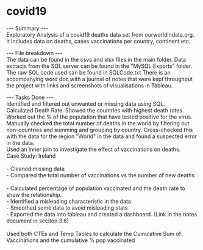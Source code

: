 # covid19
--- Summary --- <br />
Exploratory Analysis of a covid19 deaths data set from ourworldindata.org. It includes data on deaths, cases vaccinations per country, continent etc.

---  File breakdown  --- <br />
The data can be found in the csvs and xlsx files in the main folder.
Data extracts from the SQL server can be found in the "MySQL Exports" folder.
The raw SQL code used can be found in SQLCode.txt
There is an accompanying word doc with a journal of notes that were kept throughout the project with links and screenshots of visualisations in Tableau.

---  Tasks Done  --- <br />
Identified and filtered out unwanted or missing data using SQL.
  <br />
Calculated Death Rate.
Showed the countries with highest death rates.
  <br />
Worked out the % of the population that have tested positive for the virus.
  <br />
Manually checked the total number of deaths in the world by filtering out non-countries and summing and grouping by country. Cross-checked this with the data for the region "World" in the data and found a suspected error in the data.
  <br />
Used an inner join to investigate the effect of vaccinations on deaths.
  <br />
Case Study: Ireland	<br />																											
	- Cleaned missing data <br />
	- Compared the total number of vaccinations vs the number of new deaths	<br />				
	- Calculated percentage of population vaccinated and the death rate to show the relationship. <br />
	- Identified a misleading characteristic in the data <br />
	- Smoothed some data to avoid misleading stats <br />
	- Exported the data into tableau and created a dashboard. (Link in the notes document in seciton 3.6) <br />
	<br />
Used both CTEs and Temp Tables to calculate the Cumulative Sum of Vaccinations and the cumulative % pop vaccinated